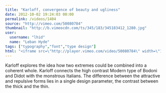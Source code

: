 ```yaml
---
title: "Karloff, convergence of beauty and ugliness"
date: 2012-10-02 19:24:03 00:00
permalink: /videos/1404
source: "http://vimeo.com/50080784"
thumbnail: "http://b.vimeocdn.com/ts/345/183/345183412_1280.jpg"
user:
  username: "lhid"
  name: "Leban Hyde"
tags: ["typography","font","type design"]
html: "<iframe src=\"http://player.vimeo.com/video/50080784\" width=\"1280\" height=\"720\" frameborder=\"0\" webkitAllowFullScreen mozallowfullscreen allowFullScreen></iframe>"
---
```


Karloff explores the idea how two extremes could be combined into a coherent whole. Karloff connects the high contrast Modern type of Bodoni and Didot with the monstrous Italians. The difference between the attractive and repulsive forms lies in a single design parameter, the contrast between the thick and the thin.